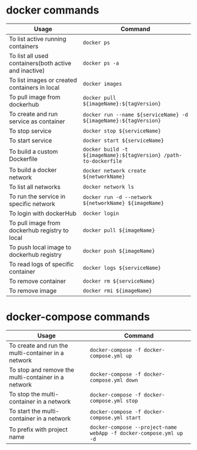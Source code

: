 # docker commands

| Usage                                                 | Command                                                          |
| ----------------------------------------------------- | ---------------------------------------------------------------- |
| To list active running containers                     | `docker ps`                                                      |
| To list all used containers(both active and inactive) | `docker ps -a`                                                   |
| To list images or created containers in local         | `docker images`                                                  |
| To pull image from dockerhub                          | `docker pull ${imageName}:${tagVersion}`                         |
| To create and run service as container                | `docker run --name ${serviceName} -d ${imageName}:${tagVersion}` |
| To stop service                                       | `docker stop ${serviceName}`                                     |
| To start service                                      | `docker start ${serviceName}`                                    |
| To build a custom Dockerfile                          | `docker build -t ${imageName}:${tagVersion} /path-to-dockerfile` |
| To build a docker network                             | `docker network create ${networkName}`                           |
| To list all networks                                  | `docker network ls`                                              |
| To run the service in specific network                | `docker run -d --network ${networkName} ${imageName}`            |
| To login with dockerHub                               | `docker login`                                                   |
| To pull image from dockerhub registry to local        | `docker pull ${imageName}`                                       |
| To push local image to dockerhub registry             | `docker push ${imageName}`                                       |
| To read logs of specific container                    | `docker logs ${serviceName}`                                     |
| To remove container                                   | `docker rm ${serviceName}`                                       |
| To remove image                                       | `docker rmi ${imageName}`                                        |

# docker-compose commands

| Usage                                               | Command                                                            |
| --------------------------------------------------- | ------------------------------------------------------------------ |
| To create and run the multi-container in a network  | `docker-compose -f docker-compose.yml up`                          |
| To stop and remove the multi-container in a network | `docker-compose -f docker-compose.yml down`                        |
| To stop the multi-container in a network            | `docker-compose -f docker-compose.yml stop`                        |
| To start the multi-container in a network           | `docker-compose -f docker-compose.yml start`                       |
| To prefix with project name                         | `docker-compose --project-name webApp -f docker-compose.yml up -d` |

